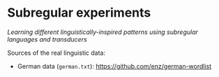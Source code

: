# Subregular experiments

*Learning different linguistically-inspired patterns using subregular languages and transducers*



Sources of the real linguistic data:

* German data (`german.txt`): https://github.com/enz/german-wordlist